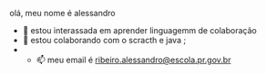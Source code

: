 olá, meu nome é alessandro
- 👀 estou interassada em aprender linguagemm de colaboração 
- 🌱 estou colaborando com o scracth e java ;
- - 📫 meu email é ribeiro.alessandro@escola.pr.gov.br

<!---
alessandro157bb/alessandro157bb is a ✨ special ✨ repository because its `README.md` (this file) appears on your GitHub profile.
You can click the Preview link to take a look at your changes.
--->
